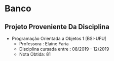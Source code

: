 # Banco

## Projeto Proveniente Da Disciplina

- Programação Orientada a Objetos 1 [BSI-UFU]
  - Professora : Elaine Faria
  - Disciplina cursada entre : 08/2019 - 12/2019
  - Nota Obtida: 81
